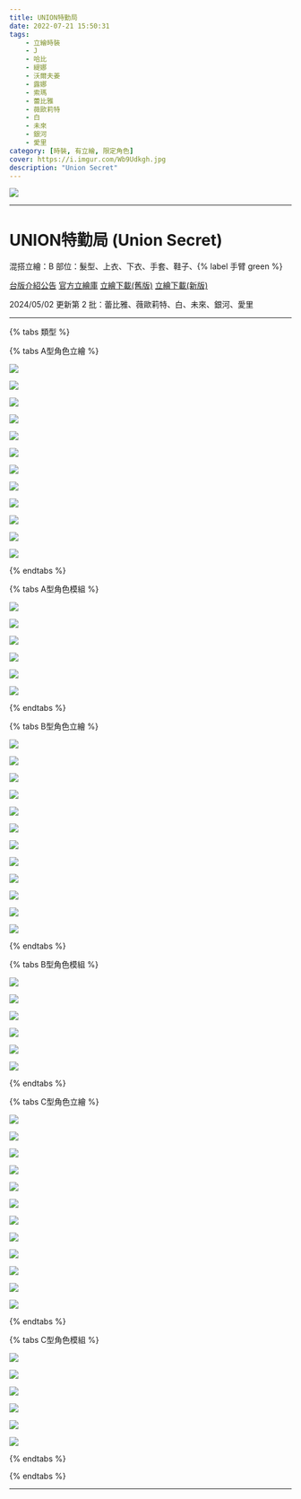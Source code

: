 ```yaml
---
title: UNION特勤局
date: 2022-07-21 15:50:31
tags:
    - 立繪時裝
    - J
    - 哈比
    - 緹娜
    - 沃爾夫姜
    - 露娜
    - 索瑪
    - 蕾比雅
    - 薇歐莉特
    - 白
    - 未來
    - 銀河
    - 愛里
category: [時裝, 有立繪, 限定角色]
cover: https://i.imgur.com/Wb9Udkgh.jpg
description: "Union Secret"
---
```


![](https://ssl.nexon.com/s2/game/closers/2015/pds/035/1920x1080.jpg)

---
# UNION特勤局 (Union Secret)

混搭立繪：B
部位：髮型、上衣、下衣、手套、鞋子、{% label 手臂 green %}

[台版介紹公告](https://cls.mangot5.com/game/cls/news/detail?contentNo=39156)
[官方立繪庫](https://closers.nexon.com/Pds/FanSiteKit)
[立繪下載(舊版)](https://closers.vod.nexoncdn.co.kr/site/fansitekit/Closers_FansiteKit_secret.zip)
[立繪下載(新版)](https://closers.vod.nexoncdn.co.kr/site/fansitekit/Closers_FansiteKit_SecretService_BBE7800793299B3E.zip)

2024/05/02 更新第 2 批：蕾比雅、薇歐莉特、白、未來、銀河、愛里

---
{% tabs 類型 %}
<!-- tab <font color=#DE3163><b>立繪A型</b></font>-->
{% tabs A型角色立繪 %}
<!-- tab J-->
[![](https://i.imgur.com/GwF1ftuh.jpg)](https://i.imgur.com/GwF1ftu.jpg)
<!-- endtab -->
<!-- tab 哈比(Harpy)-->
[![](https://i.imgur.com/gbxm2oLh.jpg)](https://i.imgur.com/gbxm2oL.jpg)
<!-- endtab -->
<!-- tab 緹娜(Tina)-->
[![](https://i.imgur.com/HehiMy3h.jpg)](https://i.imgur.com/HehiMy3.jpg)
<!-- endtab -->
<!-- tab 沃爾夫姜(Wolfgang)-->
[![](https://i.imgur.com/gnajgqFh.jpg)](https://i.imgur.com/gnajgqF.jpg)
<!-- endtab -->
<!-- tab 露娜(Luna)-->
[![](https://i.imgur.com/ukbBnqGh.jpg)](https://i.imgur.com/ukbBnqG.jpg)
<!-- endtab -->
<!-- tab 索瑪(Soma)-->
[![](https://i.imgur.com/c1yUi0Eh.jpg)](https://i.imgur.com/c1yUi0E.jpg)
<!-- endtab -->

<!-- tab 蕾比雅(Levia)-->
[![](https://i.imgur.com/hb9VkYYh.jpg)](https://i.imgur.com/hb9VkYY.jpg)
<!-- endtab -->
<!-- tab 薇歐莉特(Violet)-->
[![](https://i.imgur.com/D9SaG6lh.jpg)](https://i.imgur.com/D9SaG6l.jpg)
<!-- endtab -->
<!-- tab 白(Bai)-->
[![](https://i.imgur.com/abJiLl8h.jpg)](https://i.imgur.com/abJiLl8.jpg)
<!-- endtab -->
<!-- tab 未來(Mirae)-->
[![](https://i.imgur.com/VysXF71h.jpg)](https://i.imgur.com/VysXF71.jpg)
<!-- endtab -->
<!-- tab 銀河(Eunha)-->
[![](https://i.imgur.com/mYJh37uh.jpg)](https://i.imgur.com/mYJh37u.jpg)
<!-- endtab -->
<!-- tab 愛里(Aeri)-->
[![](https://i.imgur.com/hbrvb5bh.jpg)](https://i.imgur.com/hbrvb5b.jpg)
<!-- endtab -->
{% endtabs %}
<!-- endtab -->

<!-- tab 模組A型-->
{% tabs A型角色模組 %}
<!-- tab J-->
[![](https://i.imgur.com/bAmhicfh.png)](https://i.imgur.com/bAmhicf.png)
<!-- endtab -->
<!-- tab 哈比(Harpy)-->
[![](https://i.imgur.com/19XdoLHh.png)](https://i.imgur.com/19XdoLH.png)
<!-- endtab -->
<!-- tab 緹娜(Tina)-->
[![](https://i.imgur.com/NGYYmFch.png)](https://i.imgur.com/NGYYmFc.png)
<!-- endtab -->
<!-- tab 沃爾夫姜(Wolfgang)-->
[![](https://i.imgur.com/tMOFl6Bh.png)](https://i.imgur.com/tMOFl6B.png)
<!-- endtab -->
<!-- tab 露娜(Luna)-->
[![](https://i.imgur.com/5DgEMzUh.png)](https://i.imgur.com/5DgEMzU.png)
<!-- endtab -->
<!-- tab 索瑪(Soma)-->
[![](https://i.imgur.com/y0scHEFh.png)](https://i.imgur.com/y0scHEF.png)
<!-- endtab -->
{% endtabs %}
<!-- endtab -->

<!-- tab <font color=#DE3163><b>立繪B型(混合立繪)</b></font>-->
{% tabs B型角色立繪 %}
<!-- tab J-->
[![](https://i.imgur.com/ORcLVArh.jpg)](https://i.imgur.com/ORcLVAr.jpg)
<!-- endtab -->
<!-- tab 哈比(Harpy)-->
[![](https://i.imgur.com/3byLZgPh.jpg)](https://i.imgur.com/3byLZgP.jpg)
<!-- endtab -->
<!-- tab 緹娜(Tina)-->
[![](https://i.imgur.com/5aR7NJoh.jpg)](https://i.imgur.com/5aR7NJo.jpg)
<!-- endtab -->
<!-- tab 沃爾夫姜(Wolfgang)-->
[![](https://i.imgur.com/1VJbduxh.jpg)](https://i.imgur.com/1VJbdux.jpg)
<!-- endtab -->
<!-- tab 露娜(Luna)-->
[![](https://i.imgur.com/wpxPTbEh.jpg)](https://i.imgur.com/wpxPTbE.jpg)
<!-- endtab -->
<!-- tab 索瑪(Soma)-->
[![](https://i.imgur.com/0rzu6rjh.jpg)](https://i.imgur.com/0rzu6rj.jpg)
<!-- endtab -->

<!-- tab 蕾比雅(Levia)-->
[![](https://i.imgur.com/ovUBHPHh.jpg)](https://i.imgur.com/ovUBHPH.jpg)
<!-- endtab -->
<!-- tab 薇歐莉特(Violet)-->
[![](https://i.imgur.com/f2hci4mh.jpg)](https://i.imgur.com/f2hci4m.jpg)
<!-- endtab -->
<!-- tab 白(Bai)-->
[![](https://i.imgur.com/th2jtKbh.jpg)](https://i.imgur.com/th2jtKb.jpg)
<!-- endtab -->
<!-- tab 未來(Mirae)-->
[![](https://i.imgur.com/wSjDqpah.jpg)](https://i.imgur.com/wSjDqpa.jpg)
<!-- endtab -->
<!-- tab 銀河(Eunha)-->
[![](https://i.imgur.com/SrOHbb1h.jpg)](https://i.imgur.com/SrOHbb1.jpg)
<!-- endtab -->
<!-- tab 愛里(Aeri)-->
[![](https://i.imgur.com/vCoiyECh.jpg)](https://i.imgur.com/vCoiyEC.jpg)
<!-- endtab -->
{% endtabs %}
<!-- endtab -->

<!-- tab 模組B型-->
{% tabs B型角色模組 %}
<!-- tab J-->
[![](https://i.imgur.com/ATNL5zTh.png)](https://i.imgur.com/ATNL5zT.png)
<!-- endtab -->
<!-- tab 哈比(Harpy)-->
[![](https://i.imgur.com/mifcxcyh.png)](https://i.imgur.com/mifcxcy.png)
<!-- endtab -->
<!-- tab 緹娜(Tina)-->
[![](https://i.imgur.com/6wXlfrAh.png)](https://i.imgur.com/6wXlfrA.png)
<!-- endtab -->
<!-- tab 沃爾夫姜(Wolfgang)-->
[![](https://i.imgur.com/3kVsUjDh.png)](https://i.imgur.com/3kVsUjD.png)
<!-- endtab -->
<!-- tab 露娜(Luna)-->
[![](https://i.imgur.com/SPmShmwh.png)](https://i.imgur.com/SPmShmw.png)
<!-- endtab -->
<!-- tab 索瑪(Soma)-->
[![](https://i.imgur.com/12oCvYGh.png)](https://i.imgur.com/12oCvYG.png)
<!-- endtab -->
{% endtabs %}
<!-- endtab -->

<!-- tab <font color=#DE3163><b>立繪C型</b></font>-->
{% tabs C型角色立繪 %}
<!-- tab J-->
[![](https://i.imgur.com/mBixp6rh.jpg)](https://i.imgur.com/mBixp6r.jpg)
<!-- endtab -->
<!-- tab 哈比(Harpy)-->
[![](https://i.imgur.com/yJ4lweCh.jpg)](https://i.imgur.com/yJ4lweC.jpg)
<!-- endtab -->
<!-- tab 緹娜(Tina)-->
[![](https://i.imgur.com/VXrT23bh.jpg)](https://i.imgur.com/VXrT23b.jpg)
<!-- endtab -->
<!-- tab 沃爾夫姜(Wolfgang)-->
[![](https://i.imgur.com/u4brLcIh.jpg)](https://i.imgur.com/u4brLcI.jpg)
<!-- endtab -->
<!-- tab 露娜(Luna)-->
[![](https://i.imgur.com/x0hNg1ih.jpg)](https://i.imgur.com/x0hNg1i.jpg)
<!-- endtab -->
<!-- tab 索瑪(Soma)-->
[![](https://i.imgur.com/lpGCpIUh.jpg)](https://i.imgur.com/lpGCpIU.jpg)
<!-- endtab -->

<!-- tab 蕾比雅(Levia)-->
[![](https://i.imgur.com/eHqrdkgh.jpg)](https://i.imgur.com/eHqrdkg.jpg)
<!-- endtab -->
<!-- tab 薇歐莉特(Violet)-->
[![](https://i.imgur.com/LBs8lpIh.jpg)](https://i.imgur.com/LBs8lpI.jpg)
<!-- endtab -->
<!-- tab 白(Bai)-->
[![](https://i.imgur.com/2dyGWosh.jpg)](https://i.imgur.com/2dyGWos.jpg)
<!-- endtab -->
<!-- tab 未來(Mirae)-->
[![](https://i.imgur.com/AJiFnDXh.jpg)](https://i.imgur.com/AJiFnDX.jpg)
<!-- endtab -->
<!-- tab 銀河(Eunha)-->
[![](https://i.imgur.com/L5a53Nbh.jpg)](https://i.imgur.com/L5a53Nb.jpg)
<!-- endtab -->
<!-- tab 愛里(Aeri)-->
[![](https://i.imgur.com/hhbKy5uh.jpg)](https://i.imgur.com/hhbKy5u.jpg)
<!-- endtab -->
{% endtabs %}
<!-- endtab -->

<!-- tab 模組C型-->
{% tabs C型角色模組 %}
<!-- tab J-->
[![](https://i.imgur.com/9XjuYplh.png)](https://i.imgur.com/9XjuYpl.png)
<!-- endtab -->
<!-- tab 哈比(Harpy)-->
[![](https://i.imgur.com/CyMUPtIh.png)](https://i.imgur.com/CyMUPtI.png)
<!-- endtab -->
<!-- tab 緹娜(Tina)-->
[![](https://i.imgur.com/f67WTI5h.png)](https://i.imgur.com/f67WTI5.png)
<!-- endtab -->
<!-- tab 沃爾夫姜(Wolfgang)-->
[![](https://i.imgur.com/SYi3qvXh.png)](https://i.imgur.com/SYi3qvX.png)
<!-- endtab -->
<!-- tab 露娜(Luna)-->
[![](https://i.imgur.com/nriU6t4h.png)](https://i.imgur.com/nriU6t4.png)
<!-- endtab -->
<!-- tab 索瑪(Soma)-->
[![](https://i.imgur.com/V44hweWh.png)](https://i.imgur.com/V44hweW.png)
<!-- endtab -->
{% endtabs %}
<!-- endtab -->

{% endtabs %}

---
